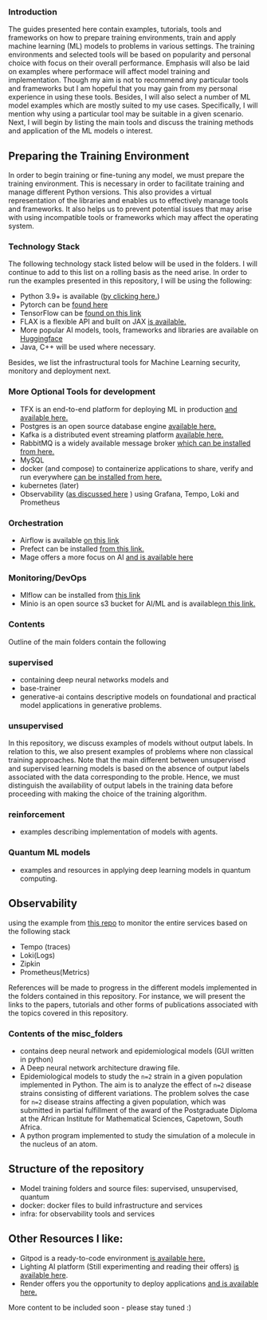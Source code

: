 ### Introduction

The guides presented here contain examples, tutorials, tools and frameworks on how to prepare training environments, train and apply machine learning (ML) models to problems in various settings. 
The training environments and selected tools will be based on popularity and personal choice with focus on their overall performance. Emphasis will also be laid on examples where performace will affect model training and implementation. Though my aim is not to recommend any particular tools and frameworks but I am hopeful that you may gain from my personal experience in using these tools. Besides, I will also select a number of ML model examples which are mostly suited to my use cases. Specifically, I will mention why using a particular tool may be suitable in a given scenario. Next, I will begin by listing the main tools and discuss the training methods and application of the ML models o interest.

## Preparing the Training Environment 
In order to begin training or fine-tuning any model, we must prepare the training environment. This is necessary in order to facilitate training  and manage different Python versions. This also provides a virtual representation of the libraries and enables us to effectively manage tools and frameworks. It also helps us to prevent potential issues that may arise with using incompatible tools or frameworks which may affect the operating system.

### Technology Stack

  The following technology stack listed below will be used in the folders. I will continue to add to this list on a rolling basis as the need arise. In order to run the examples presented in this repository, I will be using the following:
- Python 3.9+ is available ([by clicking here.](https://www.python.org/))
- Pytorch can be [found here](https://pytorch.org/) 
- TensorFlow can be [found on this link](https://www.tensorflow.org/)
- FLAX is a flexible API and built on JAX [is available.](https://github.com/google/flax)
- More popular AI models, tools, frameworks and libraries are available on [Huggingface](https://huggingface.co/)
- Java, C++ will be used where necessary.

Besides, we list the infrastructural tools for Machine Learning security, monitory and deployment next. 

### More Optional Tools for development
- TFX is an end-to-end platform for deploying ML in production [and available here.](https://www.tensorflow.org/tfx)
- Postgres is an open source database engine [available here.](https://www.postgresql.org/)
- Kafka is a distributed event streaming platform [available here.](https://kafka.apache.org/)
- RabbitMQ is a widely available message broker [which can be installed from here.](https://rabbitmq.com/)
- MySQL
- docker (and compose) to containerize applications to share, verify and run everywhere [can be installed from here.](https://www.docker.com/)
- kubernetes (later)
- Observability ([as discussed here](https://grafana.com/grafana/dashboards/16110-fastapi-observability/)
) using Grafana, Tempo, Loki and Prometheus

### Orchestration
- Airflow is available [on this link](https://airflow.apache.org/)
- Prefect can be installed [from this link.](https://www.prefect.io/)
- Mage offers a more focus on AI [and is available here](https://www.mage.ai/)

### Monitoring/DevOps
- Mlflow can be installed from [this link](https://mlflow.org/)
- Minio is an open source s3 bucket for AI/ML and is available[on this link.](https://min.io/)

### Contents

Outline of the main folders contain the following

### supervised

- containing deep neural networks models and
- base-trainer
- generative-ai contains descriptive models on foundational and practical model applications in generative problems.

### unsupervised

 In this repository, we discuss examples of models without output labels. In relation to this, we also present examples of problems where non classical training approaches. Note that the main different between unsupervised and supervised learning models is based on the absence of output labels associated with the data corresponding to the proble. Hence, we must distinguish the availability of output labels in the training data before proceeding with making the choice of the training algorithm.

### reinforcement

- examples describing implementation of models with agents.

### Quantum ML models

- examples and resources in applying deep learning models in quantum computing.

## Observability

using the example from [this repo](https://github.com/blueswen/fastapi-observability) to monitor the entire services based on the following stack

- Tempo (traces)
- Loki(Logs)
- Zipkin 
- Prometheus(Metrics)

References will be made to progress in the different models implemented in the folders contained in this repository. For instance,
we will present the links to the papers, tutorials and other forms of publications associated with the topics covered in this repository.

### Contents of the misc_folders

- contains deep neural network and epidemiological models (GUI written in python)
- A Deep neural network architecture drawing file.
- Epidemiological models to study the `n=2` strain in a given population implemented in Python. The aim is to analyze the effect of `n=2` disease strains consisting of different variations. The problem solves the case for `n=2` disease strains affecting a given population, which was submitted in partial fulfillment of the award of the Postgraduate Diploma at the African Institute for Mathematical Sciences, Capetown, South Africa.
- A python program implemented to study the simulation of a molecule in the nucleus of an atom.

## Structure of the repository
- Model training folders and source files: supervised, unsupervised, quantum
- docker: docker files to build infrastructure and services
- infra: for observability tools and services


## Other Resources I like:
- Gitpod is a ready-to-code environment [is available here.](https://www.gitpod.io/)
- Lighting AI platform (Still experimenting and reading their offers) [is available here](https://lightning.ai/).
- Render offers you the opportunity to deploy applications [and is available here.](https://render.com/)

More content to be included soon - please stay tuned :) 
